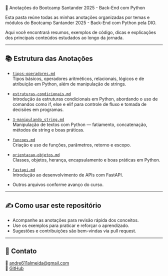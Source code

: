 📒 Anotações do Bootcamp Santander 2025 - Back-End com Python

Esta pasta reúne todas as minhas anotações organizadas por temas e módulos do Bootcamp Santander 2025 - Back-End com Python pela DIO.

Aqui você encontrará resumos, exemplos de código, dicas e explicações dos principais conteúdos estudados ao longo da jornada.

---

## 📚 Estrutura das Anotações

- [`tipos-operadores.md`](1-tipos_operadores.md)  
  Tipos básicos, operadores aritméticos, relacionais, lógicos e de atribuição em Python, além de manipulação de strings.
  

- [`estruturas-condicionais.md`](2-estruturas_condicionais.md)  
  Introdução às estruturas condicionais em Python, abordando o uso de comandos como if, else e elif para controle de fluxo e tomada de decisões em programas.
  
- [`3-manipulando_string.md`](3-manipulando_string.md)  
  Manipulação de textos com Python — fatiamento, concatenação, métodos de string e boas práticas.

- [`funcoes.md`](funcoes.md)  
  Criação e uso de funções, parâmetros, retorno e escopo.

- [`orientacao-objetos.md`](orientacao-objetos.md)  
  Classes, objetos, herança, encapsulamento e boas práticas em Python.

- [`fastapi.md`](fastapi.md)  
  Introdução ao desenvolvimento de APIs com FastAPI.

- Outros arquivos conforme avanço do curso.

---

## ✍️ Como usar este repositório

- Acompanhe as anotações para revisão rápida dos conceitos.
- Use os exemplos para praticar e reforçar o aprendizado.
- Sugestões e contribuições são bem-vindas via pull request.

---

## 📌 Contato

📧 andre611almeida@gmail.com  
🔗 [GitHub](https://github.com/llandrell)
